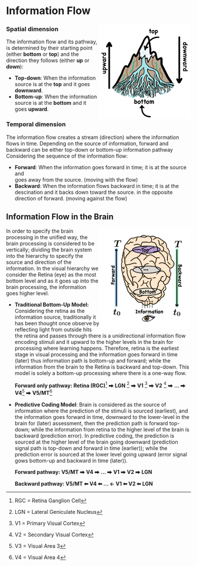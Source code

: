 <h1> Information Flow </h1>
  
  <img src="images/Flow.png" width="250" align="right"/>
  
  <h3>Spatial dimension</h3>
  
  The information flow and its pathway, is determined by their starting point 
  (either **bottom** or **top**) and the direction they follows (either **up** or **down**):
  * **Top-down**: When the information source is at the **top** and it goes **downward**.
  * **Bottom-up**: When the information source is at the **bottom** and it goes **upward**. 

  <h3>Temporal dimension</h3>

  The information flow creates a stream (direction) where the information
  flows in time. Depending on the source of information, forward and backward 
  can be either top-down or bottom-up information pathway Considering the sequence of the
  information flow:
  * **Forward**: When the information goes forward in time; it is at the source and  
  goes away from the source. (moving with the flow)
  * **Backward**: When the information flows backward in time; it is at the descination
    and it backs down toward the source. in the opposite direction of forward. (moving against the flow)

  <summary> <h2> 
  Information Flow in the Brain
  </h2></summary>

  <img src="images/brain_flow.png" width="250" align="right"/>

  In order to specify the brain processing in the unified way, the brain processing 
  is considered to be vertically; dividing the brain system into 
  the hierarchy to specify the source and direction of the information.
  In the visual hierarchy we consider the Retina (eye) as the most bottom level
  and as it goes up into the brain processing, the information goes higher level.

  * **Traditional Bottom-Up Model:** Considering the retina as the information source, traditionally
  it has been thought once observe by reflecting light from outside hits the retina and passes through
  there is a unidirectional information flow encoding stimuli and it upward to the higher levels in the
  brain for processing where learning happens. Therefore, retina is the earliest stage in visual processing
  and the information goes forward in time (later) thus information path is bottom-up and forward;
  while the information from the brain to the Retina is backward and top-down. This model is solely a
  bottom-up processing where there is a one-way flow.
 
    **Forward only pathway: Retina (RGC)**[^1] **⮕ LGN** [^2] **⮕ V1** [^3] **⮕ V2** [^4] **⮕ ... ⮕ V4**[^5] **⮕ V5/MT**[^6]

  * **Predictive Coding Model**: Brain is considered as the source of information where the prediction of
    the stimuli is sourced (earliest), and the information goes forward in time, downward to the lower-level
    in the brain for (later) assessment, then the prediction path is forward top-down; while the information
    from retina to the higher level of the brain is backward (prediction error).
    In predictive coding, the prediction is sourced at the higher level of the brain going downward
    (prediction signal path is top-down and forward in time (earlier));
    while the prediction error is sourced at the lower level going upward
    (error signal gows bottom-up and backward in time (later)).
    
    **Forward pathway: V5/MT ⮕ V4 ⮕ ... ⮕ V1 ⮕ V2 ⮕ LGN**
    
    **Backward pathway: V5/MT ⬅ V4 ⬅ ... ← V1 ⬅ V2 ⬅ LGN**
    

  
 [^1]: RGC = Retina Ganglion Cell
 [^2]: LGN = Lateral Geniculate Nucleus
 [^3]: V1 =   Primary Visual Cortex
 [^4]: V2 = Secondary Visual Cortex
 [^5]: V3 =  Visual Area 3
 [^6]: V4 =  Visual Area 4
 [^7]: V5/MT =  Visual Area 5 or Middle Temporal












  
